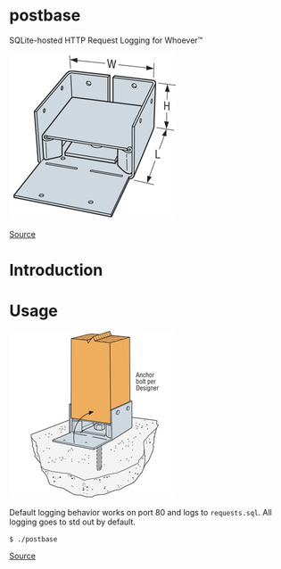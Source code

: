 postbase
========

SQLite-hosted HTTP Request Logging for Whoever™

![A Post Bin Diagram](https://github.com/mvanveen/postbase/blob/master/ABW.gif?raw=true)

[Source](http://evstudio.com/simpson-strong-tie-will-replace-commonly-specified-ab-and-abe-standoff-post-bases-with-the-abw-in-2012/)

# Introduction

# Usage

![Usage diagram for a post base](https://github.com/mvanveen/postbase/blob/master/ABW-2.gif?raw=true)

Default logging behavior works on port 80 and logs to `requests.sql`.  All logging goes to std out by default.

    $ ./postbase

[Source](http://evstudio.com/simpson-strong-tie-will-replace-commonly-specified-ab-and-abe-standoff-post-bases-with-the-abw-in-2012/)